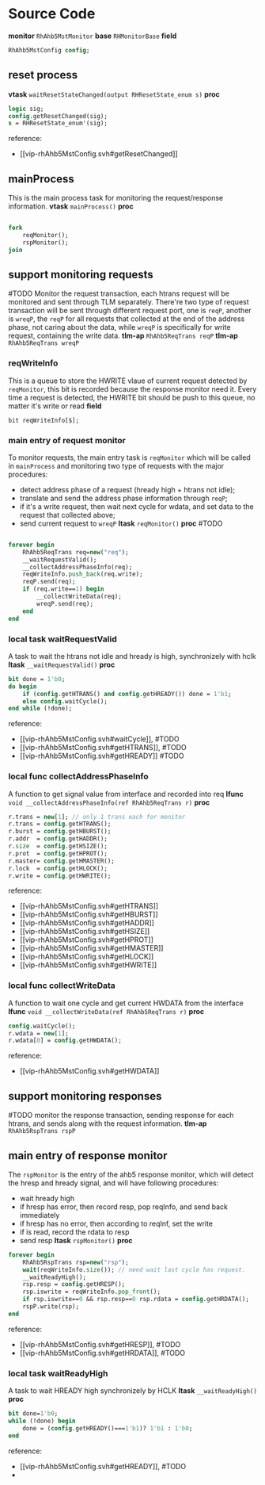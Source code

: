 

# Source Code
**monitor** `RhAhb5MstMonitor`
**base** `RHMonitorBase`
**field**
```systemverilog
RhAhb5MstConfig config;
```

## reset process
**vtask** `waitResetStateChanged(output RHResetState_enum s)`
**proc**
```systemverilog
logic sig;
config.getResetChanged(sig);
s = RHResetState_enum'(sig);
```
reference:
- [[vip-rhAhb5MstConfig.svh#getResetChanged]]
## mainProcess
This is the main process task for monitoring the request/response information.
**vtask** `mainProcess()`
**proc**
```systemverilog

fork
	reqMonitor();
	rspMonitor();
join
```
## support monitoring requests
#TODO 
Monitor the request transaction, each htrans request will be monitored and sent through TLM separately.
There're two type of request transaction will be sent through different request port, one is `reqP`, another is `wreqP`, the `reqP` for all requests that collected at the end of the address phase, not caring about the data, while `wreqP` is specifically for write request, containing the write data.
**tlm-ap** `RhAhb5ReqTrans reqP`
**tlm-ap** `RhAhb5ReqTrans wreqP`
### reqWriteInfo
This is a queue to store the HWRITE vlaue of current request detected by `reqMonitor`, this bit is recorded because the response monitor need it. Every time a request is detected, the HWRITE bit should be push to this queue, no matter it's write or read
**field**
```
bit reqWriteInfo[$];
```
### main entry of request monitor
To monitor requests, the main entry task is `reqMonitor` which will be called in `mainProcess` and monitoring two type of requests with the major procedures:
- detect address phase of a request (hready high + htrans not idle);
- translate and send the address phase information through `reqP`;
- if it's a write request, then wait next cycle for wdata, and set data to the request that collected above;
- send current request to `wreqP`
**ltask** `reqMonitor()`
**proc** #TODO 
```systemverilog

forever begin
	RhAhb5ReqTrans req=new("req");
	__waitRequestValid();
	__collectAddressPhaseInfo(req);
	reqWriteInfo.push_back(req.write);
	reqP.send(req);
	if (req.write==1) begin
		__collectWriteData(req);
		wreqP.send(req);
	end
end
```
### local task waitRequestValid
A task to wait the htrans not idle and hready is high, synchronizely with hclk
**ltask** `__waitRequestValid()`
**proc**
```systemverilog
bit done = 1'b0;
do begin
	if (config.getHTRANS() and config.getHREADY()) done = 1'b1;
	else config.waitCycle();
end while (!done);
```
reference:
- [[vip-rhAhb5MstConfig.svh#waitCycle]], #TODO 
- [[vip-rhAhb5MstConfig.svh#getHTRANS]], #TODO 
- [[vip-rhAhb5MstConfig.svh#getHREADY]] #TODO 
### local func collectAddressPhaseInfo
A function to get signal value from interface and recorded into req
**lfunc** `void __collectAddressPhaseInfo(ref RhAhb5ReqTrans r)`
**proc**
```systemverilog
r.trans = new[1]; // only 1 trans each for monitor
r.trans = config.getHTRANS();
r.burst = config.getHBURST();
r.addr  = config.getHADDR();
r.size  = config.getHSIZE();
r.prot  = config.getHPROT();
r.master= config.getHMASTER();
r.lock  = config.getHLOCK();
r.write = config.getHWRITE();
```
reference:
- [[vip-rhAhb5MstConfig.svh#getHTRANS]]
- [[vip-rhAhb5MstConfig.svh#getHBURST]]
- [[vip-rhAhb5MstConfig.svh#getHADDR]]
- [[vip-rhAhb5MstConfig.svh#getHSIZE]]
- [[vip-rhAhb5MstConfig.svh#getHPROT]]
- [[vip-rhAhb5MstConfig.svh#getHMASTER]]
- [[vip-rhAhb5MstConfig.svh#getHLOCK]]
- [[vip-rhAhb5MstConfig.svh#getHWRITE]]
### local func collectWriteData
A function to wait one cycle and get current HWDATA from the interface
**lfunc** `void __collectWriteData(ref RhAhb5ReqTrans r)`
**proc**
```systemverilog
config.waitCycle();
r.wdata = new[1];
r.wdata[0] = config.getHWDATA();
```
reference:
- [[vip-rhAhb5MstConfig.svh#getHWDATA]]
## support monitoring responses
#TODO 
monitor the response transaction, sending response for each htrans, and sends along with the request information. 
**tlm-ap** `RhAhb5RspTrans rspP`
## main entry of response monitor
The `rspMonitor` is the entry of the ahb5 response monitor, which will detect the hresp and hready signal, and will have following procedures:
- wait hready high
- if hresp has error, then record resp, pop reqInfo, and send back immediately
- if hresp has no error, then according to reqInf, set the write
- if is read, record the rdata to resp
- send resp
**ltask** `rspMonitor()`
**proc**
```systemverilog
forever begin
	RhAhb5RspTrans rsp=new("rsp");
	wait(reqWriteInfo.size()); // need wait last cycle has request.
	__waitReadyHigh();
	rsp.resp = config.getHRESP();
	rsp.iswrite = reqWriteInfo.pop_front();
	if rsp.iswrite==0 && rsp.resp==0 rsp.rdata = config.getHRDATA();
	rspP.write(rsp);
end
```

reference:
- [[vip-rhAhb5MstConfig.svh#getHRESP]], #TODO 
- [[vip-rhAhb5MstConfig.svh#getHRDATA]], #TODO 

### local task waitReadyHigh
A task to wait HREADY high synchronizely by HCLK
**ltask** `__waitReadyHigh()`
**proc**
```systemverilog
bit done=1'b0;
while (!done) begin
	done = (config.getHREADY()===1'b1)? 1'b1 : 1'b0;
end
```
reference:
- [[vip-rhAhb5MstConfig.svh#getHREADY]], #TODO 
- 